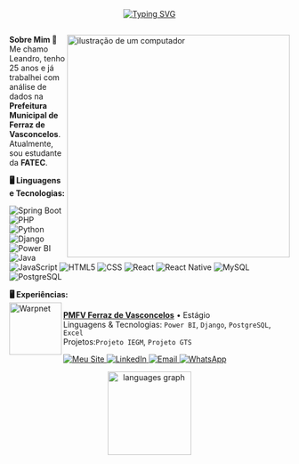 
<div align="center">
<a href="https://git.io/typing-svg"><img src="https://readme-typing-svg.demolab.com?font=Exo&pause=1000&color=8763FF&background=FFFFFF00&center=true&vCenter=true&width=435&lines=%E2%9C%A8+Seja+bem+vindo%2C+yeeppp+%3A)+%E2%9C%A8" alt="Typing SVG" /></a>
</div>

##

<img src="https://raw.githubusercontent.com/MicaelliMedeiros/micaellimedeiros/master/image/computer-illustration.png" alt="ilustração de um computador" min-width="400px" max-width="400px" width="400px" align="right">

<p align="left">
  <strong>Sobre Mim 🙂</strong><br>
  Me chamo Leandro, tenho 25 anos e já trabalhei com análise de dados na <strong>Prefeitura Municipal de Ferraz de Vasconcelos</strong>. Atualmente, sou estudante da   <strong>FATEC</strong>.<br>
</p>

<p align="left">
  <strong>🖥️ Linguagens e Tecnologias: </strong><br>

  ![Spring Boot](https://img.shields.io/badge/-Spring%20Boot-333333?style=flat&logo=springboot)
  ![PHP](https://img.shields.io/badge/-PHP-333333?style=flat&logo=php&logoColor=white)
  ![Python](https://img.shields.io/badge/-Python-333333?style=flat&logo=python)
  ![Django](https://img.shields.io/badge/-Django-333333?style=flat&logo=django)
  ![Power BI](https://img.shields.io/badge/-Power%20BI-333333?style=flat&logo=powerbi)
  ![Java](https://img.shields.io/badge/-Java-333333?style=flat&logo=Java&logoColor=007396)
  ![JavaScript](https://img.shields.io/badge/-JavaScript-333333?style=flat&logo=javascript)
  ![HTML5](https://img.shields.io/badge/-HTML5-333333?style=flat&logo=HTML5)
  ![CSS](https://img.shields.io/badge/-CSS-333333?style=flat&logo=CSS3&logoColor=1572B6)
  ![React](https://img.shields.io/badge/-React-333333?style=flat&logo=react)
  ![React Native](https://img.shields.io/badge/-React%20Native-333333?style=flat&logo=react)
  ![MySQL](https://img.shields.io/badge/-MySQL-333333?style=flat&logo=mysql)
  ![PostgreSQL](https://img.shields.io/badge/-PostgreSQL-333333?style=flat&logo=postgresql)
  
</p>




<p align="left">
  <strong>🖥️ Experiências: </strong><br>

<img align="left" height="94px" width="94px" alt="Warpnet" src="https://github.com/user-attachments/assets/1e94e844-27a7-4d04-af0e-05305e4c4e3a"/>

[**PMFV Ferraz de Vasconcelos**](https://ferrazdevasconcelos.sp.gov.br/web/) • Estágio \
Linguagens & Tecnologias: `Power BI`, `Django`, `PostgreSQL`, `Excel`\
Projetos:`Projeto IEGM`, `Projeto GTS`
<br/>

</p>

<p align="left">
  
</p>

<p align="left">
  <a href="https://jleandrodc.github.io/portifolio/" title="Meu Site">
    <img src="https://img.shields.io/badge/-Meu_Site-FF5733?style=flat-square&logo=google-chrome&logoColor=white" alt="Meu Site"/>
  </a>
  
  <a href="https://linkedin.com/in/jose-leandro-frota-341193250" title="LinkedIn">
    <img src="https://img.shields.io/badge/-LinkedIn-0e76a8?style=flat-square&logo=Linkedin&logoColor=white" alt="LinkedIn"/>
  </a>
  
  <a href="mailto:leandrofrotadasilva@gmail.com" title="Email">
    <img src="https://img.shields.io/badge/-Email-D14836?style=flat-square&logo=gmail&logoColor=white" alt="Email"/>
  </a>

  <a href="https://wa.me/qr/BBMMZUWHO7MNK1" title="WhatsApp">
    <img src="https://img.shields.io/badge/-WhatsApp-25d366?style=flat-square&logo=whatsapp&logoColor=white" alt="WhatsApp"/>
  </a>
</p>



<div align="center">
  <img src="https://github-readme-stats.vercel.app/api/top-langs?username=JLeandrodc&locale=en&hide_title=false&layout=compact&card_width=320&langs_count=5&theme=dracula&hide_border=false&order=2" height="150" alt="languages graph"  />
</div>


###
